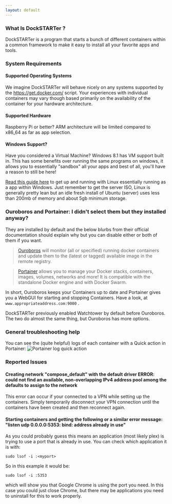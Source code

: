 ```yaml
---
layout: default
---
```


### What Is DockSTARTer ?
DockSTARTer is a program that starts a bunch of different containers within a common framework to make it easy to install all your favorite apps and tools.


### System Requirements
#### Supported Operating Systems
We imagine DockSTARTer will behave nicely on any systems supported by the https://get.docker.com/ script. Your experiences with individual containers may vary though based primarily on the availability of the container for your hardware architecture.

#### Supported Hardware
Raspberry Pi or better? ARM architecture will be limited compared to x86_64 as far as app selection.
#### Windows Support?
Have you considered a Virtual Machine? Windows 8.1 has VM support built in. This has some benefits over running the same programs on windows, it allows you to essentially "sandbox" all your apps and best of all, you'll have a reason to still be here!

[Read this guide here](https://www.windowscentral.com/how-run-linux-distros-windows-10-using-hyper-v) to get up and running with Linux essentially running as a app within Windows. Just remember to get the server ISO, Linux is generally pretty lean but an idle fresh install of Ubuntu (server) uses less than 200mb of memory and about 5gb minimum storage.

### Ouroboros and Portainer: I didn't select them but they installed anyway?
They are installed by default and the below blurbs from their official documentation should explain why but you can disable either or both of them if you want.

> [Ouroboros](https://hub.docker.com/r/pyouroboros/ouroboros/) will monitor (all or specified) running docker containers and update them to the (latest or tagged) available image in the remote registry.

> [Portainer](https://hub.docker.com/r/portainer/portainer/) allows you to manage your Docker stacks, containers, images, volumes, networks and more! It is compatible with the standalone Docker engine and with Docker Swarm.

In short, Ouroboros keeps your Containers up to date and Portainer gives you a WebGUI for starting and stopping Containers. Have a look, at `www.appropriateaddress.com:9000` .

DockSTARTer previously enabled Watchtower by default before Ouroboros. The two do almost the same thing, but Ouroboros has more options.

### General troubleshooting help
You can see the (quite helpful) logs of each container with a Quick action in Portainer:
![Portainer log quick action](https://gist.github.com/juligreen/aaf72244b8b4a9c09fc80112ba25e79d/raw/05b94051569fa4fc3c73593069de6293af5dfa50/Portainer%2520quick.PNG)


### Reported Issues
#### Creating network "compose_default" with the default driver ERROR: could not find an available, non-overlapping IPv4 address pool among the defaults to assign to the network

This error can occur if your connected to a VPN while setting up the containers. Simply temporarily disconnect your VPN connection until the containers have been created and then reconnect again.

#### Starting containers and getting the following or a similar error message: "listen udp 0.0.0.0:5353: bind: address already in use"
As you could probably guess this means an application (most likely plex) is trying to use a port that is already in use.
You can check which application it is with:
```
sudo lsof -i :<myport>
```
So in this example it would be:
```
sudo lsof -i :5353
```
which will show you that Google Chrome is using the port you need. In this case you could just close Chrome, but there may be applications you need to uninstall for this to work properly.
